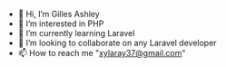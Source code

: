 - 👋 Hi, I’m Gilles Ashley
- 👀 I’m interested in PHP
- 🌱 I’m currently learning Laravel
- 💞️ I’m looking to collaborate on any Laravel developer
- 📫 How to reach me "xylaray37@gmail.com"

<!---
gillesashley/gillesashley is a ✨ special ✨ repository because its `README.md` (this file) appears on your GitHub profile.
You can click the Preview link to take a look at your changes.
--->
